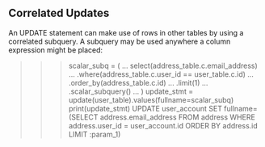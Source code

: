 ## Correlated Updates
An UPDATE statement can make use of rows in other tables by using a correlated subquery. A subquery may be used anywhere a column expression might be placed:

>>> scalar_subq = (
...     select(address_table.c.email_address)
...     .where(address_table.c.user_id == user_table.c.id)
...     .order_by(address_table.c.id)
...     .limit(1)
...     .scalar_subquery()
... )
>>> update_stmt = update(user_table).values(fullname=scalar_subq)
>>> print(update_stmt)
UPDATE user_account SET fullname=(SELECT address.email_address
FROM address
WHERE address.user_id = user_account.id ORDER BY address.id
LIMIT :param_1)